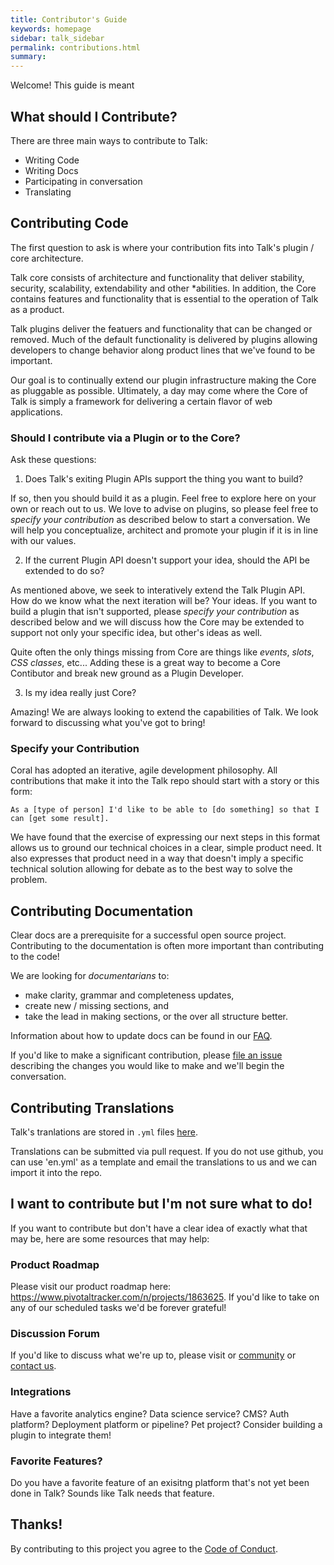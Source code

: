 ```yaml
---
title: Contributor's Guide
keywords: homepage
sidebar: talk_sidebar
permalink: contributions.html
summary:
---
```



Welcome! This guide is meant 

## What should I Contribute?

There are three main ways to contribute to Talk:

* Writing Code
* Writing Docs
* Participating in conversation
* Translating

## Contributing Code

The first question to ask is where your contribution fits into Talk's plugin / core architecture. 

Talk core consists of architecture and functionality that deliver stability, security, scalability, extendability and other *abilities. In addition, the Core contains features and functionality that is essential to the operation of Talk as a product.

Talk plugins deliver the featuers and functionality that can be changed or removed. Much of the default functionality is delivered by plugins allowing developers to change behavior along product lines that we've found to be important.

Our goal is to continually extend our plugin infrastructure making the Core as pluggable as possible. Ultimately, a day may come where the Core of Talk is simply a framework for delivering a certain flavor of web applications.

### Should I contribute via a Plugin or to the Core?

Ask these questions:

1) Does Talk's exiting Plugin APIs support the thing you want to build? 

If so, then you should build it as a plugin. Feel free to explore here on your own or reach out to us. We love to advise on plugins, so please feel free to _specify your contribution_ as described below to start a conversation. We will help you conceptualize, architect and promote your plugin if it is in line with our values.

2) If the current Plugin API doesn't support your idea, should the API be extended to do so?

As mentioned above, we seek to interatively extend the Talk Plugin API. How do we know what the next iteration will be? Your ideas. If you want to build a plugin that isn't supported, please _specify your contribution_ as described below and we will discuss how the Core may be extended to support not only your specific idea, but other's ideas as well.

Quite often the only things missing from Core are things like _events_, _slots_, _CSS classes_, etc... Adding these is a great way to become a Core Contibutor and break new ground as a Plugin Developer.

3) Is my idea really just Core?

Amazing! We are always looking to extend the capabilities of Talk. We look forward to discussing what you've got to bring!


### Specify your Contribution

Coral has adopted an iterative, agile development philosophy. All contributions that make it into the Talk repo should start with a story or this form:

`As a [type of person] I'd like to be able to [do something] so that I can [get some result].`

We have found that the exercise of expressing our next steps in this format allows us to ground our technical choices in a clear, simple product need. It also expresses that product need in a way that doesn't imply a specific technical solution allowing for debate as to the best way to solve the problem.


## Contributing Documentation

Clear docs are a prerequisite for a successful open source project. Contributing to the documentation is often more important than contributing to the code!

We are looking for _documentarians_ to:

* make clarity, grammar and completeness updates,
* create new / missing sections, and
* take the lead in making sections, or the over all structure better.

Information about how to update docs can be found in our [FAQ](faq.html#how-do-i-contribute-to-these-docs).

If you'd like to make a significant contribution, please [file an issue](https://github.com/coralproject/talk/issues) describing the changes you would like to make and we'll begin the conversation. 

## Contributing Translations

Talk's tranlations are stored in `.yml` files [here](https://github.com/coralproject/talk/tree/master/locales). 

Translations can be submitted via pull request. If you do not use github, you can use 'en.yml' as a template and email the translations to us and we can import it into the repo.  

## I want to contribute but I'm not sure what to do!

If you want to contribute but don't have a clear idea of exactly what that may be, here are some resources that may help:

### Product Roadmap

Please visit our product roadmap here: https://www.pivotaltracker.com/n/projects/1863625. If you'd like to take on any of our scheduled tasks we'd be forever grateful!

### Discussion Forum

If you'd like to discuss what we're up to, please visit or [community](https://community.coralproject.net/) or [contact us](https://coralproject.net/contact.html).

### Integrations

Have a favorite analytics engine? Data science service? CMS? Auth platform? Deployment platform or pipeline? Pet project? Consider building a plugin to integrate them!

### Favorite Features?

Do you have a favorite feature of an exisitng platform that's not yet been done in Talk? Sounds like Talk needs that feature.

## Thanks!

By contributing to this project you agree to the [Code of Conduct](https://coralproject.net/code-of-conduct.html).


